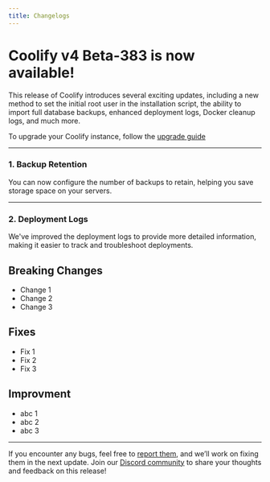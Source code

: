 ```yaml
---
title: Changelogs
---
```


# Coolify v4 Beta-383 is now available! 
This release of Coolify introduces several exciting updates, including a new method to set the initial root user in the installation script, the ability to import full database backups, enhanced deployment logs, Docker cleanup logs, and much more.

To upgrade your Coolify instance, follow the [upgrade guide](/get-started/upgrade)

---

### 1. Backup Retention
You can now configure the number of backups to retain, helping you save storage space on your servers.

<ZoomableImage src="/docs/images/changelogs/v4-beta-383/backup-retention.webp" />

---

### 2. Deployment Logs
We've improved the deployment logs to provide more detailed information, making it easier to track and troubleshoot deployments.

<ZoomableImage src="/docs/images/changelogs/v4-beta-383/deployment-logs.webp" />


## Breaking Changes
- Change 1
- Change 2
- Change 3

## Fixes
- Fix 1
- Fix 2
- Fix 3

## Improvment
- abc 1
- abc 2
- abc 3


---


If you encounter any bugs, feel free to [report them](https://github.com/coollabsio/coolify/issues), and we’ll work on fixing them in the next update. Join our [Discord community](https://discord.gg/coolify) to share your thoughts and feedback on this release!